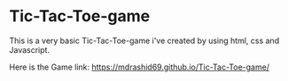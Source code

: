 # Tic-Tac-Toe-game

This is a very basic Tic-Tac-Toe-game i've created by using html, css and Javascript.

Here is the Game link: https://mdrashid69.github.io/Tic-Tac-Toe-game/
